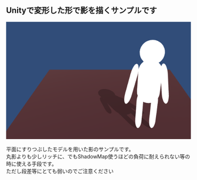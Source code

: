 Unityで変形した形で影を描くサンプルです
----------------------------------------------

![画像イメージ](doc/img/DeformShadow.png)

平面にすりつぶしたモデルを用いた影のサンプルです。<br />
丸影よりも少しリッチに、でもShadowMap使うほどの負荷に耐えられない等の時に使える手段です。<br />
ただし段差等にとても弱いのでご注意ください